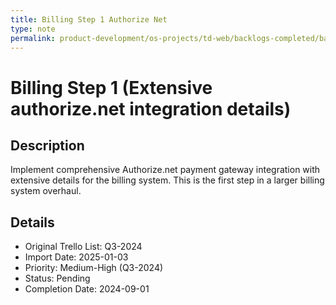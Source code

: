 ```yaml
---
title: Billing Step 1 Authorize Net
type: note
permalink: product-development/os-projects/td-web/backlogs-completed/backlog-specs/billing-step-1-authorize-net
---
```


# Billing Step 1 (Extensive authorize.net integration details)

## Description
Implement comprehensive Authorize.net payment gateway integration with extensive details for the billing system. This is the first step in a larger billing system overhaul.

## Details
- Original Trello List: Q3-2024
- Import Date: 2025-01-03
- Priority: Medium-High (Q3-2024)
- Status: Pending
- Completion Date: 2024-09-01